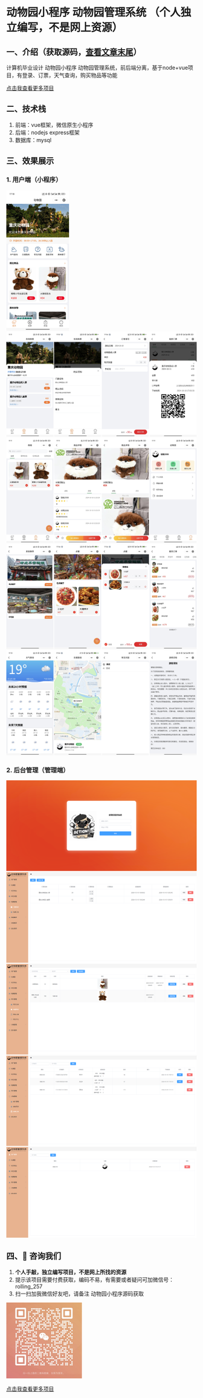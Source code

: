 # 动物园小程序 动物园管理系统 （个人独立编写，不是网上资源）
## 一、介绍（获取源码，[查看文章末尾](#四-咨询我们)） 
计算机毕业设计 动物园小程序 动物园管理系统，前后端分离，基于node+vue项目，有登录、订票，天气查询，购买物品等功能

[点击我查看更多项目](https://www.yuque.com/rolling-k87y2/qrtzd0/gusuavwrtwe0ingz?singleDoc) 
## 二、技术栈
1. 前端：vue框架，微信原生小程序
2. 后端：nodejs express框架
3. 数据库：mysql

## 三、效果展示  
### 1. 用户端（小程序）
<img src="./preview/1.jpg" style="width:33%">
<img src="./preview/2.jpg">
<img src="./preview/3.jpg">
<img src="./preview/4.jpg">
<img src="./preview/5.jpg">

### 2. 后台管理（管理端）
<img src="./preview/21.png">
<img src="./preview/22.png">
<img src="./preview/23.png">
<img src="./preview/24.png">
<img src="./preview/25.png">

## 四、🚀 咨询我们
1. **个人手敲，独立编写项目，不是网上所找的资源**
2. 提示该项目需要付费获取，编码不易，有需要或者疑问可加微信号：rolling_257
3. 扫一扫加我微信好友吧，请备注 动物园小程序源码获取
<img src="./preview/wx.jpg" style="width: 200px;">

[点击我查看更多项目](https://www.yuque.com/rolling-k87y2/qrtzd0/gusuavwrtwe0ingz?singleDoc) 




